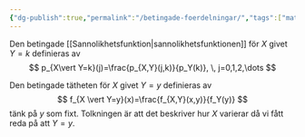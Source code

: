```yaml
---
{"dg-publish":true,"permalink":"/betingade-foerdelningar/","tags":["matematiskstatistik"]}
---
```


Den betingade [[Sannolikhetsfunktion\|sannolikhetsfunktionen]] för $X$ givet $Y=k$ definieras av 
$$
p_{X\vert Y=k}(j)=\frac{p_{X,Y}(j,k)}{p_Y(k)}, \, j=0,1,2,\dots
$$

Den betingade tätheten för $X$ givet $Y=y$ definieras av
$$
f_{X \vert Y=y}(x)=\frac{f_{X,Y}(x,y)}{f_Y(y)}
$$
tänk på $y$ som fixt. Tolkningen är att det beskriver hur $X$ varierar då vi fått reda på att $Y=y$. 